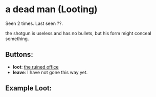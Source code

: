 # a dead man (Looting)

Seen 2 times. Last seen ??.

the shotgun is useless and has no bullets, but his form might conceal something.

## Buttons:

- **loot**: [the ruined office](the-ruined-office-Nnkh4ub.md)
- **leave**: I have not gone this way yet.

## Example Loot: